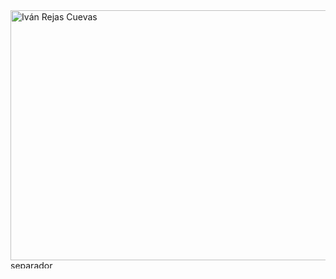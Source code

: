 <img width="1200" height="400" alt="Iván Rejas Cuevas" src="https://github.com/user-attachments/assets/65a47735-2f20-49ab-8839-4c5ace0d5cf9" />

<img width="1200" height="13" alt="separador" src="https://github.com/user-attachments/assets/0102a345-1bc1-4f32-ac7d-2f5acdb8d3d6" />
